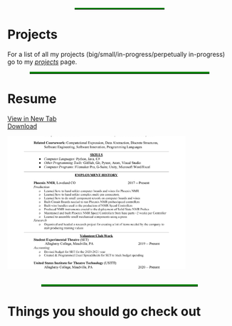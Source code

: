 <hr style="color: green; border-top: solid 3px; width: 40%; margin-left: auto; margin-right: auto;">  

# Projects

For a list of all my projects (big/small/in-progress/perpetually in-progress) go to my *[projects](/projects.html)* page.

<hr style="color: green; border-top: solid 4px; width: 80%; margin-left: auto; margin-right: auto; ">   

# Resume
  <a href="/images/Resume.html" target="parent">View in New Tab</a><br>
  <a href="/images/Resume.pdf" download>Download</a><br>
  <div>
    <img src="/images/Resume.jpg" style="width: 400px; height: 300px; object-fit: cover; text-align: center;">
  </div>  
<br>
<hr style="color: green; border-top: solid 4px; width: 70%; margin-left: auto; margin-right: auto; "> 

# Things you should go check out

